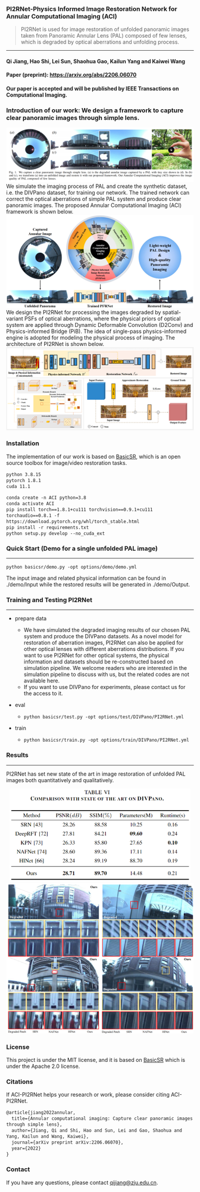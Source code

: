 
### PI2RNet-Physics Informed Image Restoration Network for Annular Computational Imaging (ACI)

> PI2RNet is used for image restoration of unfolded panoramic images taken from Panoramic Annular Lens (PAL) composed of few lenses, which is degraded by optical aberrations and unfolding process. 
---
#### Qi Jiang, Hao Shi, Lei Sun, Shaohua Gao, Kailun Yang and Kaiwei Wang
#### Paper (preprint): https://arxiv.org/abs/2206.06070
#### Our paper is accepted and will be published by IEEE Transactions on Computational Imaging. 


### Introduction of our work: We design a framework to capture clear panoramic images through simple lens.
<img src="figures/introduction.png" alt="intro" style="zoom:100%;" />
We simulate the imaging process of PAL and create the synthetic dataset, i.e. the DIVPano dataset, for training our network. The trained network can correct the optical aberrations of simple PAL system and produce clear panoramic images. The proposed Annular Computational Imaging (ACI) framework is shown below. 
<img src="figures/framework.png" alt="frame" style="zoom:100%;" />
We design the PI2RNet for processing the images degraded by spatial-variant PSFs of optical aberrations, where the physical priors of optical system are applied through Dynamic Deformable Convolution (D2Conv) and Physics-informed Bridge (PiB). The idea of single-pass physics-informed engine is adopted for modeling the physical process of imaging. The architecture of PI2RNet is shown below.
<img src="figures/network.png" alt="arch" style="zoom:100%;" />

### Installation

The implementation of our work is based on [BasicSR](https://github.com/xinntao/BasicSR), which is an open source toolbox for image/video restoration tasks. 

```
python 3.8.15
pytorch 1.8.1
cuda 11.1
```

```
conda create -n ACI python=3.8
conda activate ACI
pip install torch==1.8.1+cu111 torchvision==0.9.1+cu111 torchaudio==0.8.1 -f https://download.pytorch.org/whl/torch_stable.html
pip install -r requirements.txt
python setup.py develop --no_cuda_ext
```

### Quick Start (Demo for a single unfolded PAL image)
---
```
python basicsr/demo.py -opt options/demo/demo.yml
```
The input image and related physical information can be found in ./demo/Input while the restored results will be generated in ./demo/Output.

### Training and Testing PI2RNet
---
* prepare data
  * We have simulated the degraded imaging results of our chosen PAL system and produce the DIVPano datasets. As a novel model for restoration of aberration images, PI2RNet can also be applied for other optical lenses with different aberrations distributions. If you want to use PI2RNet for other optical systems, the physical information and datasets should be re-constructed based on simulation pipeline. We welcome readers who are interested in the simulation pipeline to discuss with us, but the related codes are not available here.
  * If you want to use DIVPano for experiments, please contact us for the access to it.


* eval
  * ```python basicsr/test.py -opt options/test/DIVPano/PI2RNet.yml ```
  
* train

  * ```python basicsr/train.py -opt options/train/DIVPano/PI2RNet.yml```


### Results

---
PI2RNet has set new state of the art in image restoration of unfolded PAL images both quantitatively and qualitatively.


<div align="center">
<img src="./figures/psnr.png" height="250px" alt="psnr">
</div>

<img src="figures/results.png" alt="results" style="zoom:100%;" />

### License

This project is under the MIT license, and it is based on [BasicSR](https://github.com/xinntao/BasicSR) which is under the Apache 2.0 license.

### Citations

If ACI-PI2RNet helps your research or work, please consider citing ACI-PI2RNet.
```
@article{jiang2022annular,
  title={Annular computational imaging: Capture clear panoramic images through simple lens},
  author={Jiang, Qi and Shi, Hao and Sun, Lei and Gao, Shaohua and Yang, Kailun and Wang, Kaiwei},
  journal={arXiv preprint arXiv:2206.06070},
  year={2022}
}
```

### Contact
If you have any questions, please contact qijiang@zju.edu.cn.
